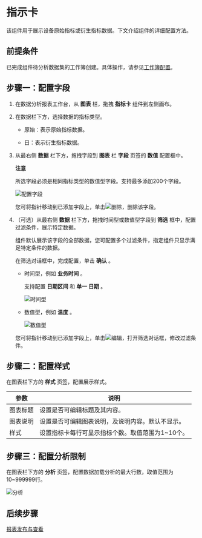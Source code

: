 指示卡 
========================

该组件用于展示设备原始指标或衍生指标数据。下文介绍组件的详细配置方法。

前提条件 
-------------------------

已完成组件待分析数据集的工作簿创建。具体操作，请参见[工作簿配置]()。

步骤一：配置字段 
-----------------------------

1. 在数据分析报表工作台，从 **图表** 栏，拖拽 **指标卡** 组件到左侧画布。

   

2. 在数据栏下方，选择数据的指标类型。

   * 原始：表示原始指标数据。

     
   
   * 日：表示衍生指标数据。

     
   

   

3. 从最右侧 **数据** 栏下方，拖拽字段到 **图表** 栏 **字段** 页签的 **数值** 配置框中。

   **注意**

   所选字段必须是相同指标类型的数值型字段。支持最多添加200个字段。

   ![配置字段](//static-aliyun-doc.oss-cn-hangzhou.aliyuncs.com/assets/img/zh-CN/1730533061/p175502.png)

   您可将指针移动到已添加字段上，单击![删除](//static-aliyun-doc.oss-cn-hangzhou.aliyuncs.com/assets/img/zh-CN/1730533061/p175499.png)，删除该字段。
   

4. （可选）从最右侧 **数据** 栏下方，拖拽时间型或数值型字段到 **筛选** 框中，配置过滤条件，展示特定数据。

   组件默认展示该字段的全部数据，您可配置多个过滤条件，指定组件只显示满足特定条件的数据。

   在筛选对话框中，完成配置，单击 **确认** 。
   * 时间型，例如 **业务时间** 。

     支持配置 **日期区间** 和 **单一** **日期** 。

     ![时间型](//static-aliyun-doc.oss-cn-hangzhou.aliyuncs.com/assets/img/zh-CN/0530533061/p174943.gif)
     
   
   * 数值型，例如 **温度** 。

     ![数值型](//static-aliyun-doc.oss-cn-hangzhou.aliyuncs.com/assets/img/zh-CN/2530533061/p174951.gif)
     
   

   

   您可将指针移动到已添加字段上，单击![编辑](//static-aliyun-doc.oss-cn-hangzhou.aliyuncs.com/assets/img/zh-CN/1730533061/p175501.png)，打开筛选对话框，修改过滤条件。
   




步骤二：配置样式 
-----------------------------

在图表栏下方的 **样式** 页签，配置展示样式。


|  参数  |             说明              |
|------|-----------------------------|
| 图表标题 | 设置是否可编辑标题及其内容。              |
| 图表说明 | 设置是否可编辑图表说明，及说明内容。默认不显示。    |
| 样式   | 设置指标卡每行可显示指标个数。取值范围为1\~10个。 |



步骤三：配置分析限制 
-------------------------------

在图表栏下方的 **分析** 页签，配置数据加载分析的最大行数，取值范围为10\~999999行。

![分析](//static-aliyun-doc.oss-cn-hangzhou.aliyuncs.com/assets/img/zh-CN/9710813061/p174950.png)

后续步骤 
-------------------------

[报表发布与查看]()
